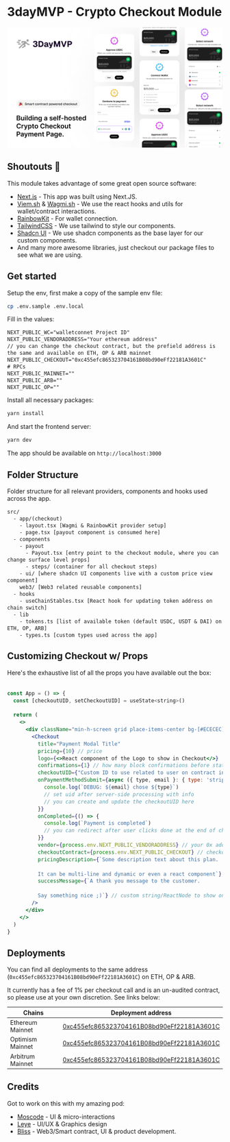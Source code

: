 # 3dayMVP - Crypto Checkout Module

![Crypto checkout module og image](https://github.com/Maker-Studios/crypto-checkout-module/blob/main/public/header.png?raw=true)

## Shoutouts :tada:

This module takes advantage of some great open source software:

- [Next.js](https://nextjs.org/) - This app was built using Next.JS.
- [Viem.sh](https://viem.sh/) & [Wagmi.sh](https://wagmi.sh) - We use the react hooks and utils for wallet/contract interactions.
- [RainbowKit](https://rainbowkit.com) - For wallet connection.
- [TailwindCSS](https://tailwindcss.com/) - We use tailwind to style our components.
- [Shadcn UI](https://ui.shadcn.com/) - We use shadcn components as the base layer for our custom components.
- And many more awesome libraries, just checkout our package files to see what we are using.

## Get started

Setup the env, first make a copy of the sample env file:

```bash
cp .env.sample .env.local
```

Fill in the values:

```.env
NEXT_PUBLIC_WC="walletconnet Project ID"
NEXT_PUBLIC_VENDORADDRESS="Your ethereum address"
// you can change the checkout contract, but the prefield address is the same and available on ETH, OP & ARB mainnet
NEXT_PUBLIC_CHECKOUT="0xc455efc865323704161B08bd90eFf22181A3601C"
# RPCs
NEXT_PUBLIC_MAINNET=""
NEXT_PUBLIC_ARB=""
NEXT_PUBLIC_OP=""
```

Install all necessary packages:

```bash
yarn install
```

And start the frontend server:

```bash
yarn dev
```

The app should be available on `http://localhost:3000`

## Folder Structure

Folder structure for all relevant providers, components and hooks used across the app.

```
src/
  - app/(checkout)
    - layout.tsx [Wagmi & RainbowKit provider setup]
    - page.tsx [payout component is consumed here]
  - components
    - payout
      - Payout.tsx [entry point to the checkout module, where you can change surface level props]
      - steps/ (container for all checkout steps)
    - ui/ [where shadcn UI components live with a custom price view component]
    web3/ [Web3 related reusable components]
  - hooks
    - useChainStables.tsx [React hook for updating token address on chain switch]
  - lib
    - tokens.ts [list of available token (default USDC, USDT & DAI) on ETH, OP, ARB]
    - types.ts [custom types used across the app]
```

## Customizing Checkout w/ Props

Here's the exhaustive list of all the props you have available out the box:

```jsx

const App = () => {
  const [checkoutUID, setCheckoutUID] = useState<string>()

  return (
    <>
      <div className="min-h-screen grid place-items-center bg-[#ECECEC]">
        <Checkout
          title="Payment Modal Title"
          pricing={10} // price
          logo={<>React component of the Logo to show in Checkout</>}
          confirmations={1} // how many block confirmations before state change
          checkoutUID={"Custom ID to use related to user on contract interaction"}
          onPaymentMethodSubmit={async ({ type, email }: { type: 'stripe' | 'crypto'; email: string }) => {
            console.log(`DEBUG: ${email} chose ${type}`)
            // set uid after server-side processing with info
            // you can create and update the checkoutUID here
          }}
          onCompleted={() => {
            console.log(`Payment is completed`)
            // you can redirect after user clicks done at the end of checkout or send invoice etc
          }}
          vendor={process.env.NEXT_PUBLIC_VENDORADDRESS} // your 0x address for receiving payout
          checkoutContract={process.env.NEXT_PUBLIC_CHECKOUT} // checkout contract address
          pricingDescription={`Some description text about this plan.
          
          It can be multi-line and dynamic or even a react component`}  // custom string/ReactNode for price description
          successMessage={`A thank you message to the customer.
          
          Say something nice ;)`} // custom string/ReactNode to show on successful checkout completion
        />
      </div>
    </>
  )
}

```

## Deployments

You can find all deployments to the same address (`0xc455efc865323704161B08bd90eFf22181A3601C`) on ETH, OP & ARB.

It currently has a fee of 1% per checkout call and is an un-audited contract, so please use at your own discretion. See links below:

| Chains           | Deployment address                                                                                                               |
| ---------------- | -------------------------------------------------------------------------------------------------------------------------------- |
| Ethereum Mainnet | [0xc455efc865323704161B08bd90eFf22181A3601C](https://etherscan.com/address/0xc455efc865323704161B08bd90eFf22181A3601C)           |
| Optimism Mainnet | [0xc455efc865323704161B08bd90eFf22181A3601C](https://optimistic.etherscan.io/address/0xc455efc865323704161b08bd90eff22181a3601c) |
| Arbitrum Mainnet | [0xc455efc865323704161B08bd90eFf22181A3601C](https://arbiscan.io/address/0xc455efc865323704161b08bd90eff22181a3601c#code)        |

## Credits

Got to work on this with my amazing pod:

- [Moscode](https://twitter.com/meandchimso) - UI & micro-interactions
- [Leye](https://twitter.com/leyeconnect) - UI/UX & Graphics design
- [Bliss](https://twitter.com/ghostffcode) - Web3/Smart contract, UI & product development.
